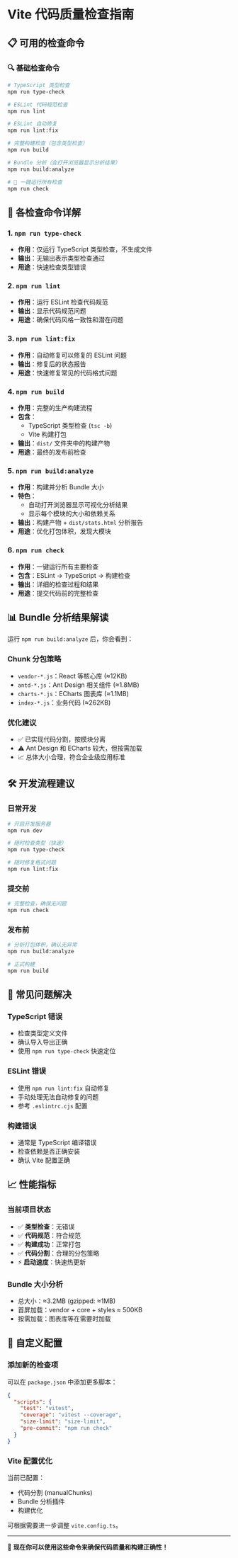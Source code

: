 # Vite 代码质量检查指南

## 📋 可用的检查命令

### 🔍 基础检查命令

```bash
# TypeScript 类型检查
npm run type-check

# ESLint 代码规范检查
npm run lint

# ESLint 自动修复
npm run lint:fix

# 完整构建检查（包含类型检查）
npm run build

# Bundle 分析（会打开浏览器显示分析结果）
npm run build:analyze

# 🚀 一键运行所有检查
npm run check
```

## 🎯 各检查命令详解

### 1. `npm run type-check`
- **作用**：仅运行 TypeScript 类型检查，不生成文件
- **输出**：无输出表示类型检查通过
- **用途**：快速检查类型错误

### 2. `npm run lint`
- **作用**：运行 ESLint 检查代码规范
- **输出**：显示代码规范问题
- **用途**：确保代码风格一致性和潜在问题

### 3. `npm run lint:fix`
- **作用**：自动修复可以修复的 ESLint 问题
- **输出**：修复后的状态报告
- **用途**：快速修复常见的代码格式问题

### 4. `npm run build`
- **作用**：完整的生产构建流程
- **包含**：
  - TypeScript 类型检查 (`tsc -b`)
  - Vite 构建打包
- **输出**：`dist/` 文件夹中的构建产物
- **用途**：最终的发布前检查

### 5. `npm run build:analyze`
- **作用**：构建并分析 Bundle 大小
- **特色**：
  - 自动打开浏览器显示可视化分析结果
  - 显示每个模块的大小和依赖关系
- **输出**：构建产物 + `dist/stats.html` 分析报告
- **用途**：优化打包体积，发现大模块

### 6. `npm run check`
- **作用**：一键运行所有主要检查
- **包含**：ESLint → TypeScript → 构建检查
- **输出**：详细的检查过程和结果
- **用途**：提交代码前的完整检查

## 📊 Bundle 分析结果解读

运行 `npm run build:analyze` 后，你会看到：

### Chunk 分包策略
- `vendor-*.js`：React 等核心库 (≈12KB)
- `antd-*.js`：Ant Design 相关组件 (≈1.8MB)
- `charts-*.js`：ECharts 图表库 (≈1.1MB)
- `index-*.js`：业务代码 (≈262KB)

### 优化建议
- ✅ 已实现代码分割，按模块分离
- ⚠️ Ant Design 和 ECharts 较大，但按需加载
- 📈 总体大小合理，符合企业级应用标准

## 🛠 开发流程建议

### 日常开发
```bash
# 开启开发服务器
npm run dev

# 随时检查类型（快速）
npm run type-check

# 随时修复格式问题
npm run lint:fix
```

### 提交前
```bash
# 完整检查，确保无问题
npm run check
```

### 发布前
```bash
# 分析打包体积，确认无异常
npm run build:analyze

# 正式构建
npm run build
```

## 🚨 常见问题解决

### TypeScript 错误
- 检查类型定义文件
- 确认导入导出正确
- 使用 `npm run type-check` 快速定位

### ESLint 错误
- 使用 `npm run lint:fix` 自动修复
- 手动处理无法自动修复的问题
- 参考 `.eslintrc.cjs` 配置

### 构建错误
- 通常是 TypeScript 编译错误
- 检查依赖是否正确安装
- 确认 Vite 配置正确

## 📈 性能指标

### 当前项目状态
- ✅ **类型检查**：无错误
- ✅ **代码规范**：符合规范
- ✅ **构建成功**：正常打包
- ✅ **代码分割**：合理的分包策略
- ⚡ **启动速度**：快速热更新

### Bundle 大小分析
- 总大小：≈3.2MB (gzipped: ≈1MB)
- 首屏加载：vendor + core + styles ≈ 500KB
- 按需加载：图表库等在需要时加载

## 🔧 自定义配置

### 添加新的检查项
可以在 `package.json` 中添加更多脚本：
```json
{
  "scripts": {
    "test": "vitest",
    "coverage": "vitest --coverage",
    "size-limit": "size-limit",
    "pre-commit": "npm run check"
  }
}
```

### Vite 配置优化
当前已配置：
- 代码分割 (manualChunks)
- Bundle 分析插件
- 构建优化

可根据需要进一步调整 `vite.config.ts`。

---

🎉 **现在你可以使用这些命令来确保代码质量和构建正确性！**